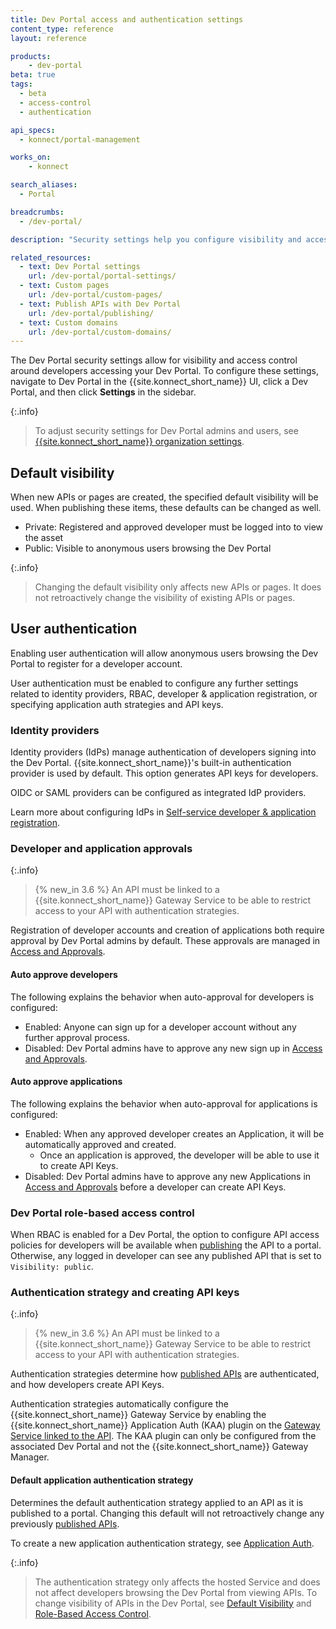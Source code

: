 ```yaml
---
title: Dev Portal access and authentication settings
content_type: reference
layout: reference

products:
    - dev-portal
beta: true
tags:
  - beta
  - access-control
  - authentication

api_specs:
  - konnect/portal-management

works_on:
    - konnect

search_aliases:
  - Portal

breadcrumbs:
  - /dev-portal/

description: "Security settings help you configure visibility and access control for developers accessing your Dev Portal."

related_resources:
  - text: Dev Portal settings
    url: /dev-portal/portal-settings/
  - text: Custom pages
    url: /dev-portal/custom-pages/
  - text: Publish APIs with Dev Portal
    url: /dev-portal/publishing/
  - text: Custom domains
    url: /dev-portal/custom-domains/
---
```


The Dev Portal security settings allow for visibility and access control around developers accessing your Dev Portal. To configure these settings, navigate to Dev Portal in the {{site.konnect_short_name}} UI, click a Dev Portal, and then click **Settings** in the sidebar.

{:.info}
> To adjust security settings for Dev Portal admins and users, see [{{site.konnect_short_name}} organization settings](/konnect/authentication/).

## Default visibility

When new APIs or pages are created, the specified default visibility will be used. When publishing these items, these defaults can be changed as well. 

* Private: Registered and approved developer must be logged into to view the asset
* Public: Visible to anonymous users browsing the Dev Portal

{:.info}
> Changing the default visibility only affects new APIs or pages. It does not retroactively change the visibility of existing APIs or pages.

## User authentication

Enabling user authentication will allow anonymous users browsing the Dev Portal to register for a developer account. 

User authentication must be enabled to configure any further settings related to identity providers, RBAC, developer & application registration, or specifying application auth strategies and API keys.

<!--
### Kong Dev Portal API

```
PATCH /portals/{portalId}
authentication_enabled: true|false
```
-->

### Identity providers

Identity providers (IdPs) manage authentication of developers signing into the Dev Portal. 
{{site.konnect_short_name}}'s built-in authentication provider is used by default. This option generates API keys for developers.

OIDC or SAML providers can be configured as integrated IdP providers.

Learn more about configuring IdPs in [Self-service developer & application registration](/dev-portal/application-registration/).

### Developer and application approvals

{:.info}
> {% new_in 3.6 %} An API must be linked to a {{site.konnect_short_name}} Gateway Service to be able to restrict access to your API with authentication strategies.

Registration of developer accounts and creation of applications both require approval by Dev Portal admins by default. These approvals are managed in [Access and Approvals](/dev-portal/access-and-approval/).

#### Auto approve developers

The following explains the behavior when auto-approval for developers is configured:
* Enabled: Anyone can sign up for a developer account without any further approval process. 
* Disabled: Dev Portal admins have to approve any new sign up in [Access and Approvals](/dev-portal/access-and-approval/).

#### Auto approve applications 

The following explains the behavior when auto-approval for applications is configured:
* Enabled: When any approved developer creates an Application, it will be automatically approved and created. 
  * Once an application is approved, the developer will be able to use it to create API Keys. 
* Disabled: Dev Portal admins have to approve any new Applications in [Access and Approvals](/dev-portal/access-and-approval/) before a developer can create API Keys.

### Dev Portal role-based access control

When RBAC is enabled for a Dev Portal, the option to configure API access policies for developers will be available when [publishing](/dev-portal/publishing/) the API to a portal. Otherwise, any logged in developer can see any published API that is set to `Visibility: public`.

### Authentication strategy and creating API keys

{:.info}
> {% new_in 3.6 %} An API must be linked to a {{site.konnect_short_name}} Gateway Service to be able to restrict access to your API with authentication strategies.

Authentication strategies determine how [published APIs](/dev-portal/publishing/) are authenticated, and how developers create API Keys. 

Authentication strategies automatically configure the {{site.konnect_short_name}} Gateway Service by enabling the {{site.konnect_short_name}} Application Auth (KAA) plugin on the [Gateway Service linked to the API](/dev-portal/apis/#gateway-service-link). The KAA plugin can only be configured from the associated Dev Portal and not the {{site.konnect_short_name}} Gateway Manager.

#### Default application authentication strategy 

Determines the default authentication strategy applied to an API as it is published to a portal. Changing this default will not retroactively change any previously [published APIs](/dev-portal/publishing).

To create a new application authentication strategy, see [Application Auth](/dev-portal/application-registration).

{:.info}
> The authentication strategy only affects the hosted Service and does not affect developers browsing the Dev Portal from viewing APIs. To change visibility of APIs in the Dev Portal, see [Default Visibility](#default-visibility) and [Role-Based Access Control](#role-based-access-control).

<!--
### Kong Dev Portal API 

```
PATCH /portals/{portalId}
Default_application_auth_strategy_id: null (none) or auth strategy uuid
```
-->